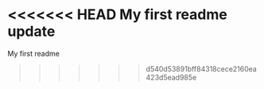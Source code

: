 <<<<<<< HEAD
My first readme update
=======
My first readme
>>>>>>> d540d53891bff84318cece2160ea423d5ead985e
